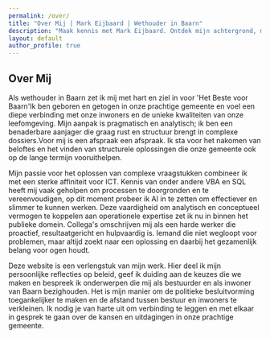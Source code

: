 ```yaml
---
permalink: /over/
title: "Over Mij | Mark Eijbaard | Wethouder in Baarn"
description: "Maak kennis met Mark Eijbaard. Ontdek mijn achtergrond, mijn pragmatische aanpak als wethouder en mijn passie voor een toekomstgericht Baarn. Neem contact op."
layout: default
author_profile: true
---
```


## Over Mij

Als wethouder in Baarn zet ik mij met hart en ziel in voor 'Het Beste voor Baarn'Ik ben geboren en getogen in onze prachtige gemeente en voel een diepe verbinding met onze inwoners en de unieke kwaliteiten van onze leefomgeving. Mijn aanpak is pragmatisch en analytisch; ik ben een benaderbare aanjager die graag rust en structuur brengt in complexe dossiers.Voor mij is een afspraak een afspraak. Ik sta voor het nakomen van beloftes en het vinden van structurele oplossingen die onze gemeente ook op de lange termijn vooruithelpen.

Mijn passie voor het oplossen van complexe vraagstukken combineer ik met een sterke affiniteit voor ICT. Kennis van onder andere VBA en SQL heeft mij vaak geholpen om processen te doorgronden en te vereenvoudigen, op dit moment probeer ik AI in te zetten om effectiever en slimmer te kunnen werken. Deze vaardigheid om analytisch en conceptueel vermogen te koppelen aan operationele expertise zet ik nu in binnen het publieke domein. Collega's omschrijven mij als een harde werker die proactief, resultaatgericht en hulpvaardig is. Iemand die niet wegloopt voor problemen, maar altijd zoekt naar een oplossing en daarbij het gezamenlijk belang voor ogen houdt.

Deze website is een verlengstuk van mijn werk. Hier deel ik mijn persoonlijke reflecties op beleid, geef ik duiding aan de keuzes die we maken en bespreek ik onderwerpen die mij als bestuurder en als inwoner van Baarn bezighouden. Het is mijn manier om de politieke besluitvorming toegankelijker te maken en de afstand tussen bestuur en inwoners te verkleinen. Ik nodig je van harte uit om verbinding te leggen en met elkaar in gesprek te gaan over de kansen en uitdagingen in onze prachtige gemeente.
